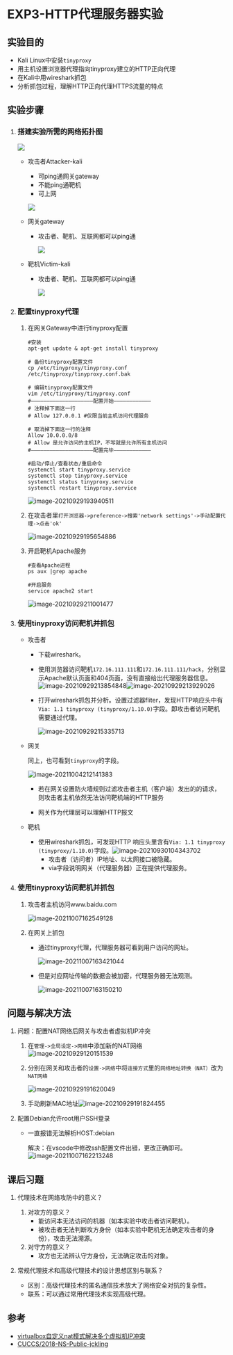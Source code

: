 # EXP3-HTTP代理服务器实验

## 实验目的

- Kali Linux中安装```tinyproxy```
- 用主机设置浏览器代理指向tinyproxy建立的HTTP正向代理
- 在Kali中用wireshark抓包
- 分析抓包过程，理解HTTP正向代理HTTPS流量的特点

## 实验步骤

1. ### 搭建实验所需的网络拓扑图

   ![](img/topology.png)

   * 攻击者Attacker-kali

     * 可ping通网关gateway
     * 不能ping通靶机
     * 可上网

     ![](img/attacjer-net.png)

   * 网关gateway

     * 攻击者、靶机、互联网都可以ping通

       ![](img/gateway-net.png)

   * 靶机Victim-kali

     * 攻击者、靶机、互联网都可以ping通

       ![](img/victim-net.png)

2. ### 配置tinyproxy代理

   

   1. 在网关Gateway中进行tinyproxy配置

      ```shell
      #安装
      apt-get update & apt-get install tinyproxy
      
      # 备份tinyproxy配置文件
      cp /etc/tinyproxy/tinyproxy.conf /etc/tinyproxy/tinyproxy.conf.bak
      
      # 编辑tinyproxy配置文件
      vim /etc/tinyproxy/tinyproxy.conf
      #————————————————————配置开始————————————
      # 注释掉下面这一行
      # Allow 127.0.0.1 #仅限当前主机访问代理服务
      
      # 取消掉下面这一行的注释
      Allow 10.0.0.0/8
      # Allow 是允许访问的主机IP，不写就是允许所有主机访问
      #————————————————————配置完毕————————————
      
      #启动/停止/查看状态/重启命令
      systemctl start tinyproxy.service
      systemctl stop tinyproxy.service
      systemctl status tinyproxy.service
      systemctl restart tinyproxy.service
      
      ```

      ![image-20210929193940511](img/tinyproxy-config.png)

   2. 在攻击者里`打开浏览器->preference->搜索'network settings'->手动配置代理->点击'ok'`

      ![image-20210929195654886](img/tinyproxy-config-2.png)

   3. 开启靶机Apache服务

      ```shell
      #查看Apache进程
      ps aux |grep apache
      
      #开启服务
      service apache2 start
      ```

      ![image-20210929211001477](img/apche2-start.png)

3. ### 使用tinyproxy访问靶机并抓包

   * 攻击者

     * 下载wireshark。

     * 使用浏览器访问靶机`172.16.111.111`和`172.16.111.111/hack`，分别显示Apache默认页面和404页面，没有直接给出代理服务器信息。![image-20210929213854848](img/web2victim.png)![image-20210929213929026](img/web2victim-hack.png)

     * 打开wireshark抓包并分析。设置过滤器fliter，发现HTTP响应头中有`Via: 1.1 tinyproxy (tinyproxy/1.10.0)`字段。即攻击者访问靶机需要通过代理。

       ![image-20210929215335713](img/attacker-wireshark.png)

   * 网关

       同上，也可看到`tinyproxy`的字段。

       ![image-20211004212141383](img/gw-wireshark.png)

       - 若在网关设置防火墙规则过滤攻击者主机（客户端）发出的的请求，则攻击者主机依然无法访问靶机端的HTTP服务

       - 网关作为代理层可以理解HTTP报文

   * 靶机

     * 使用wireshark抓包，可发现HTTP 响应头里含有`Via: 1.1 tinyproxy (tinyproxy/1.10.0)`字段。![image-20210930104343702](img/victim-wireshark.png)
       * 攻击者（访问者）IP地址、以太网接口被隐藏。
       * via字段说明网关（代理服务器）正在提供代理服务。

4. ### 使用tinyproxy访问靶机并抓包

   1. 攻击者主机访问www.baidu.com

      ![image-20211007162549128](img/attacker-baidu.png)
   
   2. 在网关上抓包
   
      * 通过tinyproxy代理，代理服务器可看到用户访问的网址。
   
        ![image-20211007163421044](img/gw-wireshark-url)
   
      * 但是对应网址传输的数据会被加密，代理服务器无法观测。
   
        ![image-20211007163150210](img/gw-wireshark-encrypt.png)

## 问题与解决方法

1. 问题：配置NAT网络后网关与攻击者虚拟机IP冲突

   1. 在`管理->全局设定->网络`中添加新的NAT网络![image-20210929120151539](img/ip-conflit-setNAT.png)

   2. 分别在网关和攻击者的`设置->网络`中将`连接方式`里的`网络地址转换（NAT）`改为`NAT网络`

      ![image-20210929191620049](img/change-NAT.png)

   3. 手动刷新MAC地址![image-20210929191824455](img/reflesh-MACaddress.png)

2. 配置Debian允许root用户SSH登录

   * 一直报错无法解析HOST:debian
   
     解决：在vscode中修改ssh配置文件出错，更改正确即可。![image-20211007162213248](img/config-error.png)

## 课后习题

1. 代理技术在网络攻防中的意义？
   1. 对攻方的意义？
      * 能访问本无法访问的机器（如本实验中攻击者访问靶机）。
      * 被攻击者无法判断攻方身份（如本实验中靶机无法确定攻击者的身份），攻击无法溯源。
   2. 对守方的意义？
      * 攻方也无法辨认守方身份，无法确定攻击的对象。

2. 常规代理技术和高级代理技术的设计思想区别与联系？
   - 区别：高级代理技术的匿名通信技术放大了网络安全对抗的复杂性。
   - 联系：可以通过常用代理技术实现高级代理。

## 参考

* [virtualbox自定义nat模式解决多个虚拟机IP冲突](https://blog.csdn.net/qq_41631806/article/details/103892858)
* [CUCCS/2018-NS-Public-jckling](https://github.com/CUCCS/2018-NS-Public-jckling/blob/master/ns-0x03/3.md)

